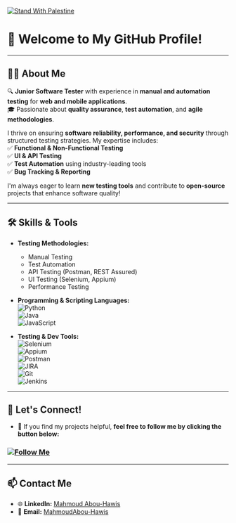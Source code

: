 [![Stand With Palestine](https://raw.githubusercontent.com/TheBSD/StandWithPalestine/main/banner-no-action.svg)](https://thebsd.github.io/StandWithPalestine)



# 👋 Welcome to My GitHub Profile!  

---

## 👨‍💻 About Me  

🔍 **Junior Software Tester** with experience in **manual and automation testing** for **web and mobile applications**.  
🎓 Passionate about **quality assurance**, **test automation**, and **agile methodologies**.  

I thrive on ensuring **software reliability, performance, and security** through structured testing strategies. My expertise includes:  
✅ **Functional & Non-Functional Testing**  
✅ **UI & API Testing**  
✅ **Test Automation** using industry-leading tools  
✅ **Bug Tracking & Reporting**  

I'm always eager to learn **new testing tools** and contribute to **open-source** projects that enhance software quality!  

---

## 🛠️ Skills & Tools  

- **Testing Methodologies:**  
  - Manual Testing  
  - Test Automation  
  - API Testing (Postman, REST Assured)  
  - UI Testing (Selenium, Appium)  
  - Performance Testing  

- **Programming & Scripting Languages:**  
  ![Python](https://img.shields.io/badge/-Python-3776AB?style=flat&logo=python&logoColor=white)  
  ![Java](https://img.shields.io/badge/-Java-007396?style=flat&logo=java&logoColor=white)  
  ![JavaScript](https://img.shields.io/badge/-JavaScript-F7DF1E?style=flat&logo=javascript&logoColor=black)  

- **Testing & Dev Tools:**  
  ![Selenium](https://img.shields.io/badge/-Selenium-43B02A?style=flat&logo=selenium&logoColor=white)  
  ![Appium](https://img.shields.io/badge/-Appium-9B4F96?style=flat&logo=appium&logoColor=white)  
  ![Postman](https://img.shields.io/badge/-Postman-FF6C37?style=flat&logo=postman&logoColor=white)  
  ![JIRA](https://img.shields.io/badge/-JIRA-0052CC?style=flat&logo=jira&logoColor=white)  
  ![Git](https://img.shields.io/badge/-Git-F05032?style=flat&logo=git&logoColor=white)  
  ![Jenkins](https://img.shields.io/badge/-Jenkins-D24939?style=flat&logo=jenkins&logoColor=white)  

---

## 🤝 Let's Connect!  

- 👀 If you find my projects helpful, **feel free to follow me by clicking the button below:**  

### [![Follow Me](https://img.shields.io/badge/Follow%20Me-Follow-blue?style=for-the-badge&logo=github)](https://github.com/MahmoudAbou-Hawis)  

---

## 📫 Contact Me  

- 🌐 **LinkedIn:** [Mahmoud Abou-Hawis](https://www.linkedin.com/in/abou-hawis)  
- 📧 **Email:** [MahmoudAbou-Hawis](mailto:mahmoud.abohawis10@gmail.com)  


